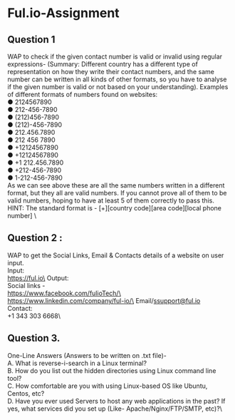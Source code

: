 # Ful.io-Assignment
## Question 1
WAP to check if the given contact number is valid or invalid using regular
expressions-
(Summary: Different country has a different type of representation on how they write their contact
numbers, and the same number can be written in all kinds of other formats, so you have to
analyse if the given number is valid or not based on your understanding).
Examples of different formats of numbers found on websites:\
● 2124567890\
● 212-456-7890\
● (212)456-7890\
● (212)-456-7890\
● 212.456.7890\
● 212 456 7890\
● +12124567890\
● +12124567890\
● +1 212.456.7890\
● +212-456-7890\
● 1-212-456-7890\
As we can see above these are all the same numbers written in a different format, but they all are
valid numbers. If you cannot prove all of them to be valid numbers, hoping to have at least 5 of
them correctly to pass this.\
HINT: The standard format is - [+][country code][area code][local phone number]
\
## Question 2 :
WAP to get the Social Links, Email & Contacts details of a website on user input.\
Input:\
https://ful.io\
Output:\
Social links -\
https://www.facebook.com/fulioTech/\
https://www.linkedin.com/company/ful-io/\
Email/ssupport@ful.io\
Contact:\
+1 343 303 6668\
## Question 3. 
One-Line Answers (Answers to be written on .txt file)-\
A. What is reverse-i-search in a Linux terminal?\
B. How do you list out the hidden directories using Linux command line tool?\
C. How comfortable are you with using Linux-based OS like Ubuntu, Centos, etc?\
D. Have you ever used Servers to host any web applications in the past? If yes, what
services did you set up (Like- Apache/Nginx/FTP/SMTP, etc)?\
